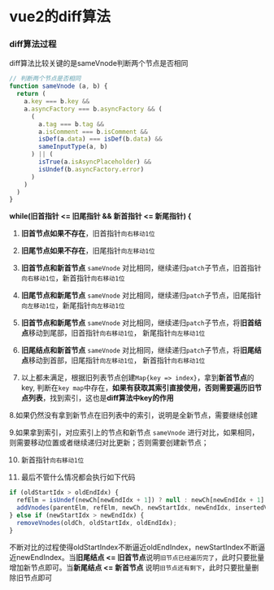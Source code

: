 # vue2的diff算法

### diff算法过程
diff算法比较关键的是sameVnode判断两个节点是否相同

```js
// 判断两个节点是否相同
function sameVnode (a, b) {
  return (
    a.key === b.key &&
    a.asyncFactory === b.asyncFactory && (
      (
        a.tag === b.tag &&
        a.isComment === b.isComment &&
        isDef(a.data) === isDef(b.data) &&
        sameInputType(a, b)
      ) || (
        isTrue(a.isAsyncPlaceholder) &&
        isUndef(b.asyncFactory.error)
      )
    )
  )
}
```



**while(旧首指针 <= 旧尾指针 && 新首指针 <= 新尾指针) {**
  1. **旧首节点如果不存在**，旧首指针`向右移动1位`

  2. **旧尾节点如果不存在**，旧尾指针`向左移动1位`

  3. **旧首节点和新首节点** `sameVnode` 对比相同，继续递归`patch`子节点，旧首指针`向右移动1位`，新首指针`向右移动1位`

  4. **旧尾节点和新尾节点** `sameVnode` 对比相同，继续递归`patch`子节点，旧尾指针`向左移动1位`，新尾指针`向左移动1位`
  
  5. **旧首节点和新尾节点** `sameVnode` 对比相同，继续递归`patch`子节点，将**旧首结点**移动到尾部，旧首指针`向右移动1位`，
    新尾指针`向左移动1位`

  6. **旧尾结点和新首节点** `sameVnode` 对比相同，继续递归`patch`子节点，将**旧尾结点**移动到首部，旧尾指针`向左移动1位`，
    新首指针`向右移动1位`

  7. 以上都未满足，根据旧列表节点创建`Map{key => index}`，拿到**新首节点**的key, 判断在`key map`中存在，**如果有获取其索引直接使用，否则需要遍历旧节点列表**，找到索引，这也是**diff算法中key的作用**

  8.如果仍然没有拿到新节点在旧列表中的索引，说明是全新节点，需要继续创建

  9.如果拿到索引，对应索引上的节点和新节点 `sameVnode` 进行对比，如果相同，则需要移动位置或者继续递归对比更新；否则需要创建新节点；

  10. 新首指针`向右移动1位`

  11. 最后不管什么情况都会执行如下代码
  ```js
  if (oldStartIdx > oldEndIdx) {
    refElm = isUndef(newCh[newEndIdx + 1]) ? null : newCh[newEndIdx + 1].elm;
    addVnodes(parentElm, refElm, newCh, newStartIdx, newEndIdx, insertedVnodeQueue);
  } else if (newStartIdx > newEndIdx) {
    removeVnodes(oldCh, oldStartIdx, oldEndIdx);
  }
  ```
  不断对比的过程使得oldStartIndex不断逼近oldEndIndex，newStartIndex不断逼近newEndIndex。当**旧尾结点 <= 旧首节点**说明`旧节点已经遍历完了`，此时只要批量增加新节点即可。当**新尾结点 <= 新首节点** 说明`旧节点还有剩下`，此时只要批量删除旧节点即可